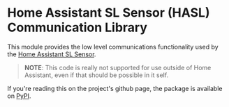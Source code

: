 Home Assistant SL Sensor (HASL) Communication Library
===============================

This module provides the low level communications functionality used by the [Home Assistant SL Sensor](https://github.com/DSorlov/hasl-platform).

>__NOTE__: This code is really not supported for use outside of Home Assistant, even if that should be possible in it self.

If you're reading this on the project's github page, the package is available on [PyPI](https://pypi.org/project/hasl/).
